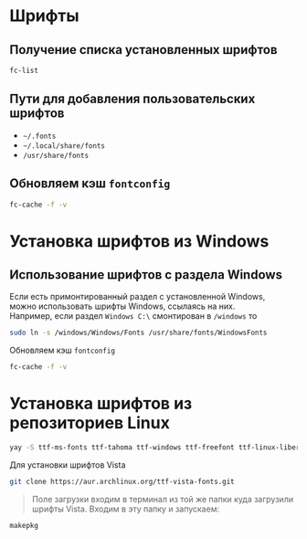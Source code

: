# Шрифты

## Получение списка установленных шрифтов
```bash
fc-list
```

## Пути для добавления пользовательских шрифтов
- `~/.fonts`
- `~/.local/share/fonts`
- `/usr/share/fonts`

## Обновляем кэш `fontconfig`
```bash
fc-cache -f -v
```

# Установка шрифтов из Windows

## Использование шрифтов с раздела Windows

Если есть примонтированный раздел с установленной Windows,  
можно использовать шрифты Windows, ссылаясь на них.  
Например, если раздел `Windows C:\` смонтирован в `/windows` то  

```bash
sudo ln -s /windows/Windows/Fonts /usr/share/fonts/WindowsFonts
```

Обновляем кэш `fontconfig`

```bash
fc-cache -f -v
```

# Установка шрифтов из репозиториев Linux

```bash
yay -S ttf-ms-fonts ttf-tahoma ttf-windows ttf-freefont ttf-linux-libertine adobe-source-code-pro-fonts ttf-droid consolas-font
```

Для установки шрифтов Vista
```bash
git clone https://aur.archlinux.org/ttf-vista-fonts.git
```
> Поле загрузки входим в терминал из той же папки куда загрузили шрифты Vista.
Входим в эту папку и запускаем:

```bash
makepkg
```
